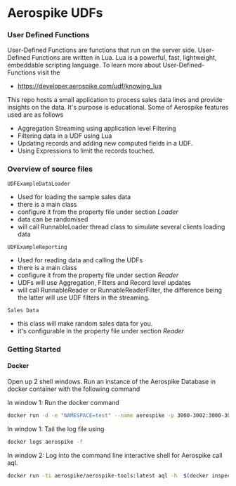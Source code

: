 # Aerospike UDFs

### User Defined Functions

User-Defined Functions are functions that run on the server side. User-Defined Functions are written in Lua. Lua is a powerful, fast, lightweight, embeddable scripting language.
To learn more about User-Defined-Functions visit the 
 - https://developer.aerospike.com/udf/knowing_lua 

This repo hosts a small application to process sales data lines and provide insights on the data. 
It's purpose is educational. Some of Aerospike features used are as follows

  - Aggregation Streaming using application level Filtering
  - Filtering data in a UDF using Lua
  - Updating records and adding new computed fields in a UDF.
  - Using Expressions to limit the records touched.


### Overview of source files

```UDFExampleDataLoader```
  - Used for loading the sample sales data
  - there is a main class 
  - configure it from the property file under section *Loader*
  - data can be randomised
  - will call RunnableLoader thread class to simulate several clients loading data
 
```UDFExampleReporting```
  - Used for reading data and calling the UDFs
  - there is a main class
  - configure it from the property file under section *Reader*
  - UDFs will use Aggregation, Filters and Record level updates
  - will call RunnableReader or RunnableReaderFilter, the difference being the latter will use UDF filters in the streaming.
  
```Sales Data```
  - this class will make random sales data for you.
  - it's configurable in the property file under section *Reader*

### Getting Started

#### Docker

Open up 2 shell windows. Run an instance of the Aerospike Database in docker container with the following command

In window 1: Run the docker command
```bash
docker run -d -e "NAMESPACE=test" --name aerospike -p 3000-3002:3000-3002 -v aerospike-etc-6-1:/opt/aerospike/etc/ -v aerospike-data-6-1:/opt/aerospike/data aerospike:ce-6.1.0.3
```
In window 1: Tail the log file using
```bash
docker logs aerospike -f
```
In window 2: Log into the command line interactive shell for Aerospike call aql.
```bash
docker run -ti aerospike/aerospike-tools:latest aql -h  $(docker inspect -f '{{.NetworkSettings.IPAddress }}' aerospike)
```
